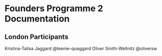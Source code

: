 # Founders Programme 2 Documentation

## London Participants
Kristina-Talisa Jaggard @teenie-quaggard
Oliver Smith-Wellnitz @oliversw

